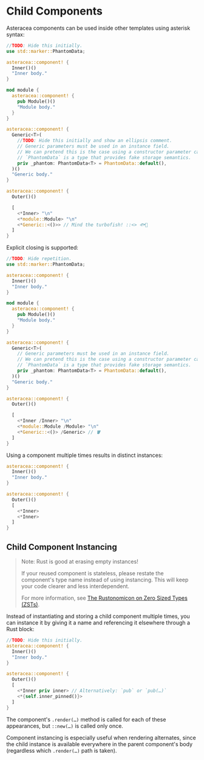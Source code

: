 # Child Components

Asteracea components can be used inside other templates using asterisk syntax:

```rust asteracea=Outer
//TODO: Hide this initially.
use std::marker::PhantomData;

asteracea::component! {
  Inner()()
  "Inner body."
}

mod module {
  asteracea::component! {
    pub Module()()
    "Module body."
  }
}

asteracea::component! {
  Generic<T>(
    //TODO: Hide this initially and show an ellipsis comment.
    // Generic parameters must be used in an instance field.
    // We can pretend this is the case using a constructor parameter capture.
    // `PhantomData` is a type that provides fake storage semantics.
    priv _phantom: PhantomData<T> = PhantomData::default(),
  )()
  "Generic body."
}

asteracea::component! {
  Outer()()

  [
    <*Inner> "\n"
    <*module::Module> "\n"
    <*Generic::<()>> // Mind the turbofish! ::<> 🐟💨
  ]
}
```

Explicit closing is supported:

```rust asteracea=Outer
//TODO: Hide repetition.
use std::marker::PhantomData;

asteracea::component! {
  Inner()()
  "Inner body."
}

mod module {
  asteracea::component! {
    pub Module()()
    "Module body."
  }
}

asteracea::component! {
  Generic<T>(
    // Generic parameters must be used in an instance field.
    // We can pretend this is the case using a constructor parameter capture.
    // `PhantomData` is a type that provides fake storage semantics.
    priv _phantom: PhantomData<T> = PhantomData::default(),
  )()
  "Generic body."
}

asteracea::component! {
  Outer()()

  [
    <*Inner /Inner> "\n"
    <*module::Module /Module> "\n"
    <*Generic::<()> /Generic> // 🪣
  ]
}
```

<!--
I nearly put the FISHING POLE AND FISH emoji above, but that fest to cruel.
The fish is chilling in a bucket now and will be released into a nicer environment before long.
-->

Using a component multiple times results in distinct instances:

```rust asteracea=Outer
asteracea::component! {
  Inner()()
  "Inner body."
}

asteracea::component! {
  Outer()()
  [
    <*Inner>
    <*Inner>
  ]
}
```

## Child Component Instancing

> Note: Rust is good at erasing empty instances!
>
> If your reused component is stateless, please restate the component's type name instead of using instancing. This will keep your code clearer and less interdependent.
>
> For more information, see [The Rustonomicon on Zero Sized Types (ZSTs)](https://doc.rust-lang.org/nomicon/exotic-sizes.html#zero-sized-types-zsts).

Instead of instantiating and storing a child component multiple times, you can instance it by giving it a name and referencing it elsewhere through a Rust block:

```rust asteracea=Outer
//TODO: Hide this initially.
asteracea::component! {
  Inner()()
  "Inner body."
}

asteracea::component! {
  Outer()()
  [
    <*Inner priv inner> // Alternatively: `pub` or `pub(…)`
    <*{self.inner_pinned()}>
  ]
}
```

The component's `.render(…)` method is called for each of these appearances, but `::new(…)` is called only once.

Component instancing is especially useful when rendering alternates, since the child instance is available everywhere in the parent component's body (regardless which `.render(…)` path is taken).
